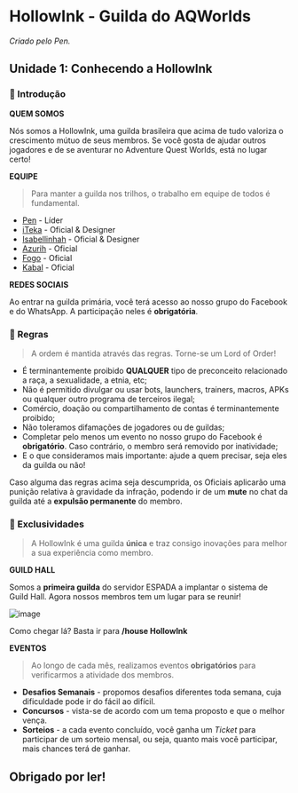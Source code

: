 # HollowInk - Guilda do AQWorlds
*Criado pelo Pen.*

## Unidade 1: Conhecendo a HollowInk
### **🚩 Introdução**
 **QUEM SOMOS**

 Nós somos a HollowInk, uma guilda brasileira que acima de tudo valoriza o crescimento mútuo de seus membros. Se você gosta de ajudar outros jogadores e de se aventurar no Adventure Quest Worlds, está no lugar certo!
 
 **EQUIPE**

>  Para manter a guilda nos trilhos, o trabalho em equipe de todos é fundamental.

- [Pen](http://aq.com/char/Pen) - Líder
- [iTeka](http://aq.com/char/iTeka) - Oficial & Designer
- [Isabellinhah](http://aq.com/char/Isabellinhah) - Oficial & Designer
- [Azurih](http://aq.com/char/Azurih) - Oficial
- [Fogo](http://aq.com/char/Fogo) - Oficial
- [Kabal](http://aq.com/char/Kabal) - Oficial

**REDES SOCIAIS**

Ao entrar na guilda primária, você terá acesso ao nosso grupo do Facebook e do WhatsApp. A participação neles é **obrigatória**.

### **📜  Regras**
> A ordem é mantida através das regras. Torne-se um Lord of Order!
- É terminantemente proibido **QUALQUER** tipo de preconceito relacionado a raça, a sexualidade, a etnia, etc;
- Não é permitido divulgar ou usar bots, launchers, trainers, macros, APKs ou qualquer outro programa de terceiros ilegal;
- Comércio, doação ou compartilhamento de contas é terminantemente proibido;
- Não toleramos difamações de jogadores ou de guildas;
- Completar pelo menos um evento no nosso grupo do Facebook é **obrigatório**. Caso contrário, o membro será removido por inatividade;
- E o que consideramos mais importante: ajude a quem precisar, seja eles da guilda ou não!

Caso alguma das regras acima seja descumprida, os Oficiais aplicarão uma punição relativa à gravidade da infração, podendo ir de um **mute** no chat da guilda até a **expulsão permanente** do membro.

### **🚀  Exclusividades**

> A HollowInk é uma guilda **única** e traz consigo inovações para melhor a sua experiência como membro.

**GUILD HALL**

Somos a **primeira guilda** do servidor ESPADA a implantar o sistema de Guild Hall. Agora nossos membros tem um lugar para se reunir!

![image](https://user-images.githubusercontent.com/49551386/78179816-325a7100-7438-11ea-8a55-bebd343bbbc0.png)

Como chegar lá? Basta ir para **/house HollowInk**

**EVENTOS**

> Ao longo de cada mês, realizamos eventos **obrigatórios** para verificarmos a atividade dos membros.

- **Desafios Semanais** - propomos desafios diferentes toda semana, cuja dificuldade pode ir do fácil ao difícil. 
- **Concursos** - vista-se de acordo com um tema proposto e que o melhor vença.
- **Sorteios** - a cada evento concluído, você ganha um *Ticket* para participar de um sorteio mensal, ou seja, quanto mais você participar, mais chances terá de ganhar.

## Obrigado por ler!
